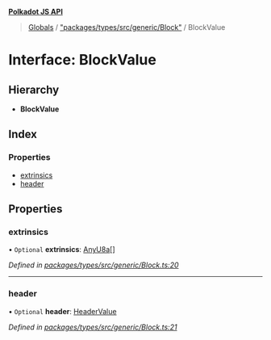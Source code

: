 **[Polkadot JS API](../README.md)**

> [Globals](../globals.md) / ["packages/types/src/generic/Block"](../modules/_packages_types_src_generic_block_.md) / BlockValue

# Interface: BlockValue

## Hierarchy

* **BlockValue**

## Index

### Properties

* [extrinsics](_packages_types_src_generic_block_.blockvalue.md#extrinsics)
* [header](_packages_types_src_generic_block_.blockvalue.md#header)

## Properties

### extrinsics

• `Optional` **extrinsics**: [AnyU8a](../modules/_packages_types_src_types_helpers_.md#anyu8a)[]

*Defined in [packages/types/src/generic/Block.ts:20](https://github.com/polkadot-js/api/blob/014fa123b/packages/types/src/generic/Block.ts#L20)*

___

### header

• `Optional` **header**: [HeaderValue](_packages_types_src_generic_block_.headervalue.md)

*Defined in [packages/types/src/generic/Block.ts:21](https://github.com/polkadot-js/api/blob/014fa123b/packages/types/src/generic/Block.ts#L21)*
